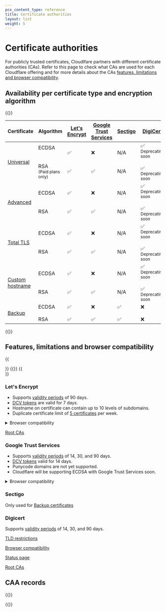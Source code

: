```yaml
---
pcx_content_type: reference
title: Certificate authorities
layout: list
weight: 5
---
```


# Certificate authorities

For publicly trusted certificates, Cloudlfare partners with different certificate authorities (CAs). Refer to this page to check what CAs are used for each Cloudflare offering and for more details about the CAs [features, limitations and browser compatibility](#features-limitations-and-device-ubiquity).

## Availability per certificate type and encryption algorithm

{{<table-wrap>}}

| Certificate         | Algorithm | [Let's Encrypt](#lets-encrypt) | [Google Trust Services](#google-trust-services) | [Sectigo](#sectigo) | [DigiCert](#digicert)                 |
|---------------------|-------|---------------|-----------------------|---------|--------------------------|
| [Universal](/ssl/edge-certificates/universal-ssl/)| ECDSA<br /><br /><br />RSA<br /><sub>(Paid plans only)</sub> | ✅<br /><br /><br />✅| ❌<br /><br /><br />✅ | N/A<br /><br /><br />N/A | ✅<br /> <sub>Deprecating soon</sub> <br /><br />✅<br /> <sub>Deprecating soon</sub> |
| [Advanced](/ssl/edge-certificates/advanced-certificate-manager/) | ECDSA<br /><br /><br />RSA | ✅<br /><br /><br />✅| ❌<br /><br /><br />✅ | N/A<br /><br /><br />N/A | ✅<br /> <sub>Deprecating soon</sub> <br /><br /> ✅<br /> <sub>Deprecating soon</sub> |
| [Total TLS](/ssl/edge-certificates/additional-options/total-tls/) | ECDSA<br /><br /><br />RSA | ✅<br /><br /><br />✅| ❌<br /><br /><br />✅ | N/A<br /><br /><br />N/A | ✅<br /> <sub>Deprecating soon</sub> <br /><br /> ✅<br /> <sub>Deprecating soon</sub> |
| [Custom hostname](/cloudflare-for-platforms/cloudflare-for-saas/security/certificate-management/issue-and-validate/) | ECDSA<br /><br /><br />RSA |✅<br /><br /><br />✅| ❌<br /><br /><br />✅ | N/A<br /><br /><br />N/A | ✅<br /> <sub>Deprecating soon</sub> <br /><br /> ✅<br /> <sub>Deprecating soon</sub> |
| [Backup](/ssl/edge-certificates/backup-certificates/) | ECDSA<br /><br />RSA | ✅<br /><br />✅| ❌<br /><br />✅ | ✅<br /><br />✅ | ❌ <br /><br /> ❌ |

{{</table-wrap>}}

## Features, limitations and browser compatibility

{{<Aside type="warning" header="Universal SSL">}}
{{<render file="_universal-ssl-validity.md">}}
{{</Aside>}}

### Let's Encrypt

* Supports [validity periods](/ssl/reference/certificate-validity-periods/) of 90 days.
* [DCV tokens](/ssl/edge-certificates/changing-dcv-method/) are valid for 7 days.
* Hostname on certificate can contain up to 10 levels of subdomains.
* Duplicate certificate limit of [5 certificates](https://letsencrypt.org/docs/rate-limits/) per week.

<details>
<summary>Browser compatibility</summary>
<div>

{{<Aside type="warning">}}

This section summarizes commonly requested client support information. For the complete and most up-to-date certificate compatibility, always refer to the respective [certificate authority documentation](https://letsencrypt.org/docs/certificate-compatibility/).

{{</Aside>}}

The main determining factor for whether a platform can validate Let’s Encrypt certificates is whether that platform trusts ISRG’s “ISRG Root X1” certificate.

**Platforms that trust ISRG Root X1**
* Windows >= XP SP3 (assuming Automatic Root Certificate Update isn’t manually disabled) 
* macOS >= 10.12.1 iOS >= 10 (iOS 9 does not include it)
* iPhone 5 and above can upgrade to iOS 10 and can thus trust ISRG Root X1
* Android >= 7.1.1 (but Android >= 2.3.6 will work by default due to [special cross-sign](https://letsencrypt.org/2020/12/21/extending-android-compatibility.html))
* Mozilla Firefox >= 50.0
* Ubuntu >= Precise Pangolin / 12.04 (with updates applied)
* Debian >= jessie / 8 (with updates applied)
* Java 8 >= 8u141
* Java 7 >= 7u151
* NSS >= 3.26

Browsers (Chrome, Safari, Edge, Opera) generally trust the same root certificates as the operating system they are running on. Firefox is the exception, having its own root store.

</div>
</details>

[Root CAs](https://letsencrypt.org/certificates/) 

### Google Trust Services

* Supports [validity periods](/ssl/reference/certificate-validity-periods/) of 14, 30, and 90 days.
* [DCV tokens](/ssl/edge-certificates/changing-dcv-method/) valid for 14 days.
* Punycode domains are not yet supported.
* Cloudflare will be supporting ECDSA with Google Trust Services soon.

<details>
<summary>Browser compatibility</summary>
<div>

Currently trusted by Microsoft, Mozilla, Safari, Cisco, Oracle Java, and Qihoo’s 360 browser. All browsers or operating systems that depend on these root programs are covered.
In addition, some of Google Trust Services' [root CAs](https://pki.goog/faq/#faq-27) may rely on a cross-signature to ensure optimal support across a wide range of devices.

</div>
</details>

### Sectigo

Only used for [Backup certificates](/ssl/edge-certificates/backup-certificates/)

### Digicert

Supports [validity periods](/ssl/reference/certificate-validity-periods/) of 14, 30, and 90 days.

[TLD restrictions](https://knowledge.digicert.com/solution/Embargoed-Countries-and-Regions.html)

[Browser compatibility](https://www.digicert.com/support/resources/faq/public-trust-and-certificates/are-digicert-tls-ssl-certificates-compatible-with-my-browser)

[Status page](https://status.digicert.com/)

[Root CAs](https://www.digicert.com/kb/digicert-root-certificates.htm)


## CAA records

{{<render file="_caa-records-definition.md">}}
<br/>

{{<render file="_caa-records-added-by-cf.md">}}